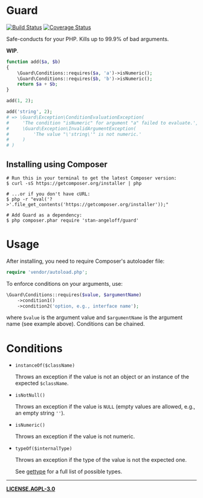Guard
=====

[![Build Status](https://secure.travis-ci.org/StanAngeloff/php-guard.png?branch=master)](http://travis-ci.org/StanAngeloff/php-guard) [![Coverage Status](https://coveralls.io/repos/StanAngeloff/php-guard/badge.png?branch=master)](https://coveralls.io/r/StanAngeloff/php-guard?branch=master)

Safe-conducts for your PHP. Kills up to 99.9% of bad arguments.

**WIP**.

```php
function add($a, $b)
{
    \Guard\Conditions::requires($a, 'a')->isNumeric();
    \Guard\Conditions::requires($b, 'b')->isNumeric();
    return $a + $b;
}

add(1, 2);

add('string', 2);
# => \Guard\Exception\ConditionEvaluationException(
#     'The condition "isNumeric" for argument "a" failed to evaluate.',
#     \Guard\Exception\InvalidArgumentException(
#         'The value "\'string\'" is not numeric.'
#     )
# )
```

Installing using Composer
-------------------------

```shell
# Run this in your terminal to get the latest Composer version:
$ curl -sS https://getcomposer.org/installer | php

# ...or if you don't have cURL:
$ php -r "eval('?>'.file_get_contents('https://getcomposer.org/installer'));"

# Add Guard as a dependency:
$ php composer.phar require 'stan-angeloff/guard'
```

Usage
=====

After installing, you need to require Composer's autoloader file:

```php
require 'vendor/autoload.php';
```

To enforce conditions on your arguments, use:

```php
\Guard\Conditions::requires($value, $argumentName)
    ->condition1()
    ->condition2('option, e.g., interface name');
```

where `$value` is the argument value and `$argumentName` is the argument name (see example above). Conditions can be chained.

Conditions
==========

- `instanceOf($className)`

    Throws an exception if the value is not an object or an instance of the expected `$className`.

- `isNotNull()`

    Throws an exception if the value is `NULL` (empty values are allowed, e.g., an empty string `''`).

- `isNumeric()`

    Throws an exception if the value is not numeric.

- `typeOf($internalType)`

    Throws an exception if the type of the value is not the expected one.

    See [gettype](http://php.net/gettype) for a full list of possible types.

--- 

**[LICENSE.AGPL-3.0]**

  [LICENSE.AGPL-3.0]: https://raw.github.com/StanAngeloff/php-guard/master/LICENSE.AGPL-3.0
